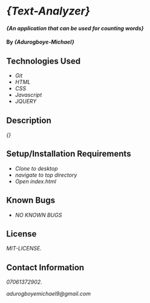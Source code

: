 # _{Text-Analyzer}_

#### _{An application that can be used for counting words}_

#### By _**{Adurogboye-Michael}**_

## Technologies Used

* _Git_
* _HTML_
* _CSS_
* _Javascript_
* _JQUERY_

## Description
_{}_

## Setup/Installation Requirements

* _Clone to desktop_
* _navigate to top directory_
* _Open index.html_



## Known Bugs

* _NO KNOWN BUGS_

## License

_MIT-LICENSE._

## Contact Information

_07061372902._

_adurogboyemichael9@gmail.com_